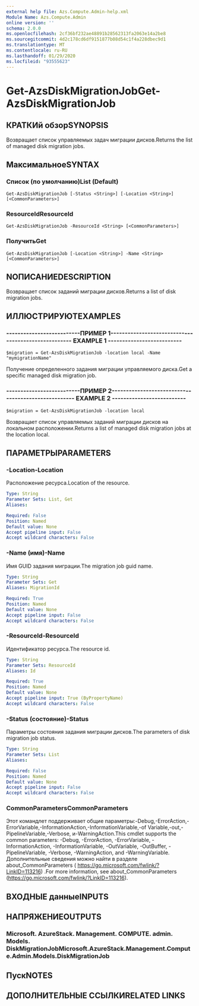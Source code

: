 ```yaml
---
external help file: Azs.Compute.Admin-help.xml
Module Name: Azs.Compute.Admin
online version: ''
schema: 2.0.0
ms.openlocfilehash: 2cf36bf232ae48891b28562313fa2063e14a2be8
ms.sourcegitcommit: 4d2c178cd6df9151877b08d54c1f4a228dbec9d1
ms.translationtype: MT
ms.contentlocale: ru-RU
ms.lasthandoff: 01/29/2020
ms.locfileid: "93555623"
---
```

# <span data-ttu-id="07216-101">Get-AzsDiskMigrationJob</span><span class="sxs-lookup"><span data-stu-id="07216-101">Get-AzsDiskMigrationJob</span></span>

## <span data-ttu-id="07216-102">КРАТКИй обзор</span><span class="sxs-lookup"><span data-stu-id="07216-102">SYNOPSIS</span></span>
<span data-ttu-id="07216-103">Возвращает список управляемых задач миграции дисков.</span><span class="sxs-lookup"><span data-stu-id="07216-103">Returns the list of managed disk migration jobs.</span></span>

## <span data-ttu-id="07216-104">Максимальное</span><span class="sxs-lookup"><span data-stu-id="07216-104">SYNTAX</span></span>

### <span data-ttu-id="07216-105">Список (по умолчанию)</span><span class="sxs-lookup"><span data-stu-id="07216-105">List (Default)</span></span>
```
Get-AzsDiskMigrationJob [-Status <String>] [-Location <String>] [<CommonParameters>]
```

### <span data-ttu-id="07216-106">ResourceId</span><span class="sxs-lookup"><span data-stu-id="07216-106">ResourceId</span></span>
```
Get-AzsDiskMigrationJob -ResourceId <String> [<CommonParameters>]
```

### <span data-ttu-id="07216-107">Получить</span><span class="sxs-lookup"><span data-stu-id="07216-107">Get</span></span>
```
Get-AzsDiskMigrationJob [-Location <String>] -Name <String> [<CommonParameters>]
```

## <span data-ttu-id="07216-108">NОПИСАНИЕ</span><span class="sxs-lookup"><span data-stu-id="07216-108">DESCRIPTION</span></span>
<span data-ttu-id="07216-109">Возвращает список заданий миграции дисков.</span><span class="sxs-lookup"><span data-stu-id="07216-109">Returns a list of disk migration jobs.</span></span>

## <span data-ttu-id="07216-110">ИЛЛЮСТРИРУЮТ</span><span class="sxs-lookup"><span data-stu-id="07216-110">EXAMPLES</span></span>

### <span data-ttu-id="07216-111">--------------------------ПРИМЕР 1--------------------------</span><span class="sxs-lookup"><span data-stu-id="07216-111">-------------------------- EXAMPLE 1 --------------------------</span></span>
```
$migration = Get-AzsDiskMigrationJob -location local -Name "mymigrationName"
```

<span data-ttu-id="07216-112">Получение определенного задания миграции управляемого диска.</span><span class="sxs-lookup"><span data-stu-id="07216-112">Get a specific managed disk migration job.</span></span>

### <span data-ttu-id="07216-113">--------------------------ПРИМЕР 2--------------------------</span><span class="sxs-lookup"><span data-stu-id="07216-113">-------------------------- EXAMPLE 2 --------------------------</span></span>
```
$migration = Get-AzsDiskMigrationJob -location local
```

<span data-ttu-id="07216-114">Возвращает список управляемых заданий миграции дисков на локальном расположении.</span><span class="sxs-lookup"><span data-stu-id="07216-114">Returns a list of managed disk migration jobs at the location local.</span></span>

## <span data-ttu-id="07216-115">ПАРАМЕТРЫ</span><span class="sxs-lookup"><span data-stu-id="07216-115">PARAMETERS</span></span>

### <span data-ttu-id="07216-116">-Location</span><span class="sxs-lookup"><span data-stu-id="07216-116">-Location</span></span>
<span data-ttu-id="07216-117">Расположение ресурса.</span><span class="sxs-lookup"><span data-stu-id="07216-117">Location of the resource.</span></span>

```yaml
Type: String
Parameter Sets: List, Get
Aliases: 

Required: False
Position: Named
Default value: None
Accept pipeline input: False
Accept wildcard characters: False
```

### <span data-ttu-id="07216-118">-Name (имя)</span><span class="sxs-lookup"><span data-stu-id="07216-118">-Name</span></span>
<span data-ttu-id="07216-119">Имя GUID задания миграции.</span><span class="sxs-lookup"><span data-stu-id="07216-119">The migration job guid name.</span></span>

```yaml
Type: String
Parameter Sets: Get
Aliases: MigrationId

Required: True
Position: Named
Default value: None
Accept pipeline input: False
Accept wildcard characters: False
```

### <span data-ttu-id="07216-120">-ResourceId</span><span class="sxs-lookup"><span data-stu-id="07216-120">-ResourceId</span></span>
<span data-ttu-id="07216-121">Идентификатор ресурса.</span><span class="sxs-lookup"><span data-stu-id="07216-121">The resource id.</span></span>

```yaml
Type: String
Parameter Sets: ResourceId
Aliases: Id

Required: True
Position: Named
Default value: None
Accept pipeline input: True (ByPropertyName)
Accept wildcard characters: False
```

### <span data-ttu-id="07216-122">-Status (состояние)</span><span class="sxs-lookup"><span data-stu-id="07216-122">-Status</span></span>
<span data-ttu-id="07216-123">Параметры состояния задания миграции дисков.</span><span class="sxs-lookup"><span data-stu-id="07216-123">The parameters of disk migration job status.</span></span>

```yaml
Type: String
Parameter Sets: List
Aliases: 

Required: False
Position: Named
Default value: None
Accept pipeline input: False
Accept wildcard characters: False
```

### <span data-ttu-id="07216-124">CommonParameters</span><span class="sxs-lookup"><span data-stu-id="07216-124">CommonParameters</span></span>
<span data-ttu-id="07216-125">Этот командлет поддерживает общие параметры:-Debug,-ErrorAction,-ErrorVariable,-InformationAction,-InformationVariable,-of Variable,-out,-PipelineVariable,-Verbose, и-WarningAction.</span><span class="sxs-lookup"><span data-stu-id="07216-125">This cmdlet supports the common parameters: -Debug, -ErrorAction, -ErrorVariable, -InformationAction, -InformationVariable, -OutVariable, -OutBuffer, -PipelineVariable, -Verbose, -WarningAction, and -WarningVariable.</span></span> <span data-ttu-id="07216-126">Дополнительные сведения можно найти в разделе about_CommonParameters ( https://go.microsoft.com/fwlink/?LinkID=113216) .</span><span class="sxs-lookup"><span data-stu-id="07216-126">For more information, see about_CommonParameters (https://go.microsoft.com/fwlink/?LinkID=113216).</span></span>

## <span data-ttu-id="07216-127">ВХОДНЫЕ данные</span><span class="sxs-lookup"><span data-stu-id="07216-127">INPUTS</span></span>

## <span data-ttu-id="07216-128">НАПРЯЖЕНИЕ</span><span class="sxs-lookup"><span data-stu-id="07216-128">OUTPUTS</span></span>

### <span data-ttu-id="07216-129">Microsoft. AzureStack. Management. COMPUTE. admin. Models. DiskMigrationJob</span><span class="sxs-lookup"><span data-stu-id="07216-129">Microsoft.AzureStack.Management.Compute.Admin.Models.DiskMigrationJob</span></span>

## <span data-ttu-id="07216-130">Пуск</span><span class="sxs-lookup"><span data-stu-id="07216-130">NOTES</span></span>

## <span data-ttu-id="07216-131">ДОПОЛНИТЕЛЬНЫЕ ССЫЛКИ</span><span class="sxs-lookup"><span data-stu-id="07216-131">RELATED LINKS</span></span>


